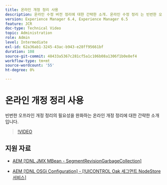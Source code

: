 ```yaml
---
title: 온라인 개정 정리 사용
description: 온라인 수정 버전 정리에 대한 간략한 소개. 온라인 수정 정리 는 빈번한 오프라인 수정 정리의 필요성을 완화합니다.
version: Experience Manager 6.4, Experience Manager 6.5
feature: JCR
doc-type: Technical Video
topic: Administration
role: Admin
level: Intermediate
exl-id: 62a36ab1-3245-43ac-b943-e28ff95661bf
duration: 108
source-git-commit: 48433a5367c281cf5a1c106b08a1306f1b0e8ef4
workflow-type: tm+mt
source-wordcount: '55'
ht-degree: 0%

---
```


# 온라인 개정 정리 사용

빈번한 오프라인 개정 정리의 필요성을 완화하는 온라인 개정 정리에 대한 간략한 소개입니다.

>[!VIDEO](https://video.tv.adobe.com/v/30472?quality=12&learn=on&captions=kor)

## 지원 자료

* [AEM [!DNL JMX MBean - SegmentRevisionGarbageCollection]](http://localhost:4502/system/console/jmx/org.apache.jackrabbit.oak%3Aname%3DSegment+node+store+revision+garbage+collection%2Ctype%3DSegmentRevisionGarbageCollection)

* [AEM [!DNL OSGi Configuration] - [!UICONTROL Oak 세그먼트 NodeStore 서비스]](http://localhost:4502/system/console/configMgr/org.apache.jackrabbit.oak.segment.SegmentNodeStoreService)
